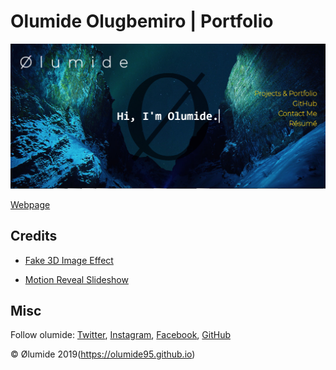# Olumide Olugbemiro | Portfolio



![Fake 3D Image Effect](https://raw.githubusercontent.com/olumide95/olumide95.github.io/master/readme.PNG)

[Webpage](https://olumide95.github.io)


## Credits

*   [Fake 3D Image Effect](https://tympanus.net/codrops/?p=38413)

*   [Motion Reveal Slideshow](https://tympanus.net/codrops/2018/07/26/motion-reveal-slideshow/)

## Misc

Follow olumide: [Twitter](https://twitter.com/N_0_V_A), [Instagram](http://instagram.com/lumi_de), [Facebook](https://facebook.com/olumide.olugbemiro), [GitHub](https://github.com/olumide95) 



© Ølumide 2019(https://olumide95.github.io)





